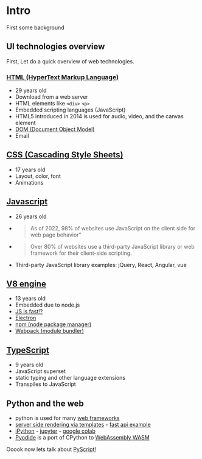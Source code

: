 # Intro

First some background

## UI technologies overview

First, Let do a quick overview of web technologies.

### [HTML (HyperText Markup Language)](https://en.wikipedia.org/wiki/HTML)
* 29 years old
* Download from a web server
* HTML elements like `<div>` `<p>`
* Embedded scripting languages (JavaScript)
* HTML5 introduced in 2014 is used for audio, video, and the canvas element
* [DOM (Document Object Model)](https://en.wikipedia.org/wiki/Document_Object_Model)
* Email

## [CSS (Cascading Style Sheets)](https://en.wikipedia.org/wiki/CSS)
* 17 years old
* Layout, color, font
* Animations

## [Javascript](https://en.wikipedia.org/wiki/JavaScript)
* 26 years old
* > As of 2022, 98% of websites use JavaScript on the client side for web page behavior”
* > Over 80% of websites use a third-party JavaScript library or web framework for their client-side scripting.
* Third-party JavaScript library examples: jQuery, React, Angular, vue

## [V8 engine](https://en.wikipedia.org/wiki/V8_(JavaScript_engine))
* 13 years old
* Embedded due to node.js
* [JS is fast!?](https://just.billywhizz.io/blog/on-javascript-performance-01/)
* [Electron](https://www.electronjs.org)
* [npm (node package manager)](https://en.wikipedia.org/wiki/Npm_(software))
* [Webpack (module bundler)](https://en.wikipedia.org/wiki/Webpack)

## [TypeScript](https://en.wikipedia.org/wiki/TypeScript)
* 9 years old
* JavaScript superset
* static typing and other language extensions
* Transpiles to JavaScript

## Python and the web

* python is used for many [web frameworks](https://wiki.python.org/moin/WebFrameworks)
* [server side rendering via templates](https://www.tornadoweb.org/en/stable/guide/templates.html) - [fast api example](https://fastapi.tiangolo.com/advanced/templates/)
* [iPython](https://ipython.org) - [jupyter](https://jupyter.org) - [google colab](https://colab.research.google.com)
* [Pyodide](https://pyodide.org/en/stable/) is a port of CPython to [WebAssembly WASM](https://webassembly.org)

Ooook now lets talk about [PyScript!](https://github.com/aqemery/PyRVAscript/blob/main/README.md)

